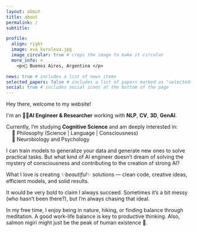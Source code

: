 ```yaml
---
layout: about
title: about
permalink: /
subtitle:

profile:
  align: right
  image: eva_koroleva.jpg
  image_circular: true # crops the image to make it circular
  more_info: >
    <p>📍 Buenos Aires, Argentina </p>

news: true # includes a list of news items
selected_papers: false # includes a list of papers marked as "selected={true}"
social: true # includes social icons at the bottom of the page
---
```


Hey there, welcome to my website!

I'm an 👩‍💻**AI Engineer & Researcher** working with **NLP**, **CV**, **3D**, **GenAI**.

Currently, I’m studying **Cognitive Science** and am deeply interested in:\
&nbsp;&nbsp;&nbsp;&nbsp;🤔 Philosophy (Science | Language | Consciousness)\
&nbsp;&nbsp;&nbsp;&nbsp;🧠 Neurobiology and Psychology

I can train models to generalize your data and generate new ones to solve practical tasks. But what kind of AI engineer doesn’t dream of solving the mystery of consciousness and contributing to the creation of strong AI?

What I love is creating ✨*beautiful*✨ solutions — clean code, creative ideas, efficient models, and solid results.

It would be very bold to claim I always succeed. Sometimes it’s a bit messy (who hasn’t been there?), but I’m always chasing that ideal.

In my free time, I enjoy being in nature, hiking, or finding balance through meditation. A good work-life balance is key to productive thinking. Also, salmon nigiri might just be the peak of human existence 🍣.
